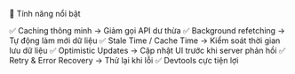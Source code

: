 🧠 Tính năng nổi bật

✅ Caching thông minh → Giảm gọi API dư thừa
✅ Background refetching → Tự động làm mới dữ liệu
✅ Stale Time / Cache Time → Kiểm soát thời gian lưu dữ liệu
✅ Optimistic Updates → Cập nhật UI trước khi server phản hồi
✅ Retry & Error Recovery → Thử lại khi lỗi
✅ Devtools cực tiện lợi